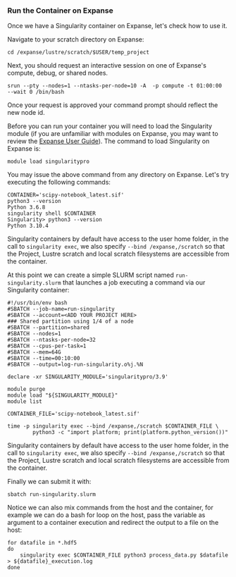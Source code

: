 ### Run the Container on Expanse

Once we have a Singularity container on Expanse, let's check how to use it.

Navigate to your scratch directory on Expanse:

    cd /expanse/lustre/scratch/$USER/temp_project

Next, you should request an interactive session on one of Expanse\'s
compute, debug, or shared nodes.

    srun --pty --nodes=1 --ntasks-per-node=10 -A  -p compute -t 01:00:00  --wait 0 /bin/bash 

Once your request is approved your command prompt should reflect the new
node id.

Before you can run your container you will need to load the Singularity
module (if you are unfamiliar with modules on Expanse, you may want to
review the [Expanse User Guide](https://www.sdsc.edu/support/user_guides/expanse.html)). The
command to load Singularity on Expanse is:

    module load singularitypro

You may issue the above command from any directory on Expanse. Let\'s
try executing the following commands:

    CONTAINER='scipy-notebook_latest.sif'
    python3 --version
    Python 3.6.8
    singularity shell $CONTAINER
    Singularity> python3 --version
    Python 3.10.4

Singularity containers by default have access to the user home folder, in the call to `singularity exec`, we also specify `--bind /expanse,/scratch` so that the Project, Lustre scratch and local scratch filesystems are accessible from the container.

At this point we can create a simple SLURM script named `run-singularity.slurm` that launches a job executing a command via our Singularity container:

    #!/usr/bin/env bash
    #SBATCH --job-name=run-singularity
    #SBATCH --account=<ADD YOUR PROJECT HERE>
    ### Shared partition using 1/4 of a node
    #SBATCH --partition=shared
    #SBATCH --nodes=1
    #SBATCH --ntasks-per-node=32
    #SBATCH --cpus-per-task=1
    #SBATCH --mem=64G
    #SBATCH --time=00:10:00
    #SBATCH --output=log-run-singularity.o%j.%N

    declare -xr SINGULARITY_MODULE='singularitypro/3.9'

    module purge
    module load "${SINGULARITY_MODULE}"
    module list

    CONTAINER_FILE='scipy-notebook_latest.sif'

    time -p singularity exec --bind /expanse,/scratch $CONTAINER_FILE \
            python3 -c "import platform; print(platform.python_version())"

Singularity containers by default have access to the user home folder, in the call to `singularity exec`, we also specify `--bind /expanse,/scratch` so that the Project, Lustre scratch and local scratch filesystems are accessible from the container.

Finally we can submit it with:

    sbatch run-singularity.slurm

Notice we can also mix commands from the host and the container, for example we can do a bash for loop on the host, pass the variable as argument to a container execution and redirect the output to a file on the host:

    for datafile in *.hdf5
    do
        singularity exec $CONTAINER_FILE python3 process_data.py $datafile > ${datafile}_execution.log
    done
